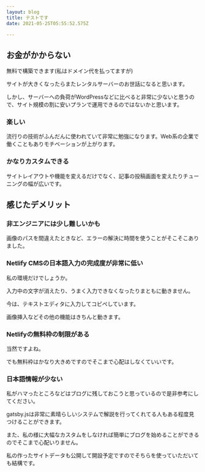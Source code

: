 ```yaml
---
layout: blog
title: テストです
date: 2021-05-25T05:55:52.575Z

---
```

## お金がかからない

無料で構築できます(私はドメイン代を払ってますが)

サイトが大きくなったらまたレンタルサーバーのお世話になると思います。

しかし、サーバーへの負荷がWordPressなどに比べると非常に少ないと思うので、サイト規模の割に安いプランで運用できるのではないかと思います。

### [](http://codelabo.com/posts/20200329154929/#%E6%A5%BD%E3%81%97%E3%81%84)[](http://codelabo.com/posts/20200329154929/#%E6%A5%BD%E3%81%97%E3%81%84)楽しい

流行りの技術がふんだんに使われていて非常に勉強になります。Web系の企業で働くこともありモチベーションが上がります。

### [](http://codelabo.com/posts/20200329154929/#%E3%81%8B%E3%81%AA%E3%82%8A%E3%82%AB%E3%82%B9%E3%82%BF%E3%83%A0%E3%81%A7%E3%81%8D%E3%82%8B)[](http://codelabo.com/posts/20200329154929/#%E3%81%8B%E3%81%AA%E3%82%8A%E3%82%AB%E3%82%B9%E3%82%BF%E3%83%A0%E3%81%A7%E3%81%8D%E3%82%8B)かなりカスタムできる

サイトレイアウトや機能を変えるだけでなく、記事の投稿画面を変えたりチューニングの幅が広いです。

## [](http://codelabo.com/posts/20200329154929/#%E6%84%9F%E3%81%98%E3%81%9F%E3%83%87%E3%83%A1%E3%83%AA%E3%83%83%E3%83%88)[](http://codelabo.com/posts/20200329154929/#%E6%84%9F%E3%81%98%E3%81%9F%E3%83%87%E3%83%A1%E3%83%AA%E3%83%83%E3%83%88)感じたデメリット

### [](http://codelabo.com/posts/20200329154929/#%E9%9D%9E%E3%82%A8%E3%83%B3%E3%82%B8%E3%83%8B%E3%82%A2%E3%81%AB%E3%81%AF%E5%B0%91%E3%81%97%E9%9B%A3%E3%81%97%E3%81%84%E3%81%8B%E3%82%82)[](http://codelabo.com/posts/20200329154929/#%E9%9D%9E%E3%82%A8%E3%83%B3%E3%82%B8%E3%83%8B%E3%82%A2%E3%81%AB%E3%81%AF%E5%B0%91%E3%81%97%E9%9B%A3%E3%81%97%E3%81%84%E3%81%8B%E3%82%82)非エンジニアには少し難しいかも

画像のパスを間違えたときなど、エラーの解決に時間を使うことがそこそこありました。

### [](http://codelabo.com/posts/20200329154929/#netlify-cms%E3%81%AE%E6%97%A5%E6%9C%AC%E8%AA%9E%E5%85%A5%E5%8A%9B%E3%81%AE%E5%AE%8C%E6%88%90%E5%BA%A6%E3%81%8C%E9%9D%9E%E5%B8%B8%E3%81%AB%E4%BD%8E%E3%81%84)[](http://codelabo.com/posts/20200329154929/#netlify-cms%E3%81%AE%E6%97%A5%E6%9C%AC%E8%AA%9E%E5%85%A5%E5%8A%9B%E3%81%AE%E5%AE%8C%E6%88%90%E5%BA%A6%E3%81%8C%E9%9D%9E%E5%B8%B8%E3%81%AB%E4%BD%8E%E3%81%84)Netlify CMSの日本語入力の完成度が非常に低い

私の環境だけでしょうか。

入力中の文字が消えたり、うまく入力できなくなったりまともに動きません。

今は、テキストエディタに入力してコピぺしています。

画像挿入などその他の機能はきちんと動きます。

### [](http://codelabo.com/posts/20200329154929/#netlify%E3%81%AE%E7%84%A1%E6%96%99%E6%9E%A0%E3%81%AE%E5%88%B6%E9%99%90%E3%81%8C%E3%81%82%E3%82%8B)[](http://codelabo.com/posts/20200329154929/#netlify%E3%81%AE%E7%84%A1%E6%96%99%E6%9E%A0%E3%81%AE%E5%88%B6%E9%99%90%E3%81%8C%E3%81%82%E3%82%8B)Netlifyの無料枠の制限がある

当然ですよね。

でも無料枠はかなり大きめですのでそこまで心配はしなくていいです。

### [](http://codelabo.com/posts/20200329154929/#%E6%97%A5%E6%9C%AC%E8%AA%9E%E6%83%85%E5%A0%B1%E3%81%8C%E5%B0%91%E3%81%AA%E3%81%84)[](http://codelabo.com/posts/20200329154929/#%E6%97%A5%E6%9C%AC%E8%AA%9E%E6%83%85%E5%A0%B1%E3%81%8C%E5%B0%91%E3%81%AA%E3%81%84)日本語情報が少ない

私がハマったところなどはブログに残しておこうと思っているので是非参考にしてください。

gatsby.jsは非常に素晴らしいシステムで解説を行ってくれてる人もある程度見つけることができます。

また、私の様に大幅なカスタムをしなければ簡単にブログを始めることができるのでそこまで心配いりません。

私の作ったサイトデータも公開して開設予定ですのでそちらを使っていただいても結構です。